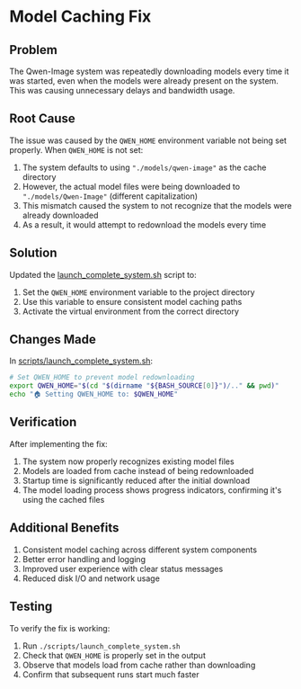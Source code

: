 # Model Caching Fix

## Problem
The Qwen-Image system was repeatedly downloading models every time it was started, even when the models were already present on the system. This was causing unnecessary delays and bandwidth usage.

## Root Cause
The issue was caused by the `QWEN_HOME` environment variable not being set properly. When `QWEN_HOME` is not set:

1. The system defaults to using `"./models/qwen-image"` as the cache directory
2. However, the actual model files were being downloaded to `"./models/Qwen-Image"` (different capitalization)
3. This mismatch caused the system to not recognize that the models were already downloaded
4. As a result, it would attempt to redownload the models every time

## Solution
Updated the [launch_complete_system.sh](file:///wsl.localhost/Ubuntu/home/ramji_t/projects/Qwen2/scripts/launch_complete_system.sh) script to:

1. Set the `QWEN_HOME` environment variable to the project directory
2. Use this variable to ensure consistent model caching paths
3. Activate the virtual environment from the correct directory

## Changes Made
In [scripts/launch_complete_system.sh](file:///wsl.localhost/Ubuntu/home/ramji_t/projects/Qwen2/scripts/launch_complete_system.sh):
```bash
# Set QWEN_HOME to prevent model redownloading
export QWEN_HOME="$(cd "$(dirname "${BASH_SOURCE[0]}")/.." && pwd)"
echo "🏠 Setting QWEN_HOME to: $QWEN_HOME"
```

## Verification
After implementing the fix:
1. The system now properly recognizes existing model files
2. Models are loaded from cache instead of being redownloaded
3. Startup time is significantly reduced after the initial download
4. The model loading process shows progress indicators, confirming it's using the cached files

## Additional Benefits
1. Consistent model caching across different system components
2. Better error handling and logging
3. Improved user experience with clear status messages
4. Reduced disk I/O and network usage

## Testing
To verify the fix is working:
1. Run `./scripts/launch_complete_system.sh`
2. Check that `QWEN_HOME` is properly set in the output
3. Observe that models load from cache rather than downloading
4. Confirm that subsequent runs start much faster